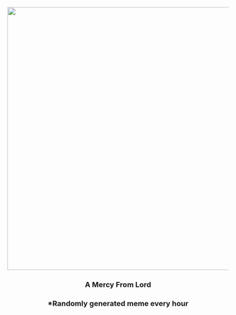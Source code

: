 <p align="center">
        <img src="https://i.redd.it/6zfqstck8wg91.gif" width="600" height="600">
        </p>
        <h3 align="center">A Mercy From Lord</h3>
        <h3 align="center">*Randomly generated meme every hour</h3>
    